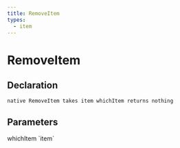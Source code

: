 ```yaml
---
title: RemoveItem
types:
  - item
---
```


# RemoveItem

## Declaration

```
native RemoveItem takes item whichItem returns nothing
```

## Parameters
<dl>
  <dt>whichItem `item`</dt>
  <dd></dd>
</dl>